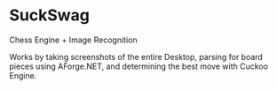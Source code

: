 # SuckSwag
Chess Engine + Image Recognition

Works by taking screenshots of the entire Desktop, parsing for board pieces using AForge.NET, and determining the best move with Cuckoo Engine.
